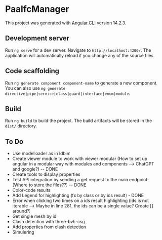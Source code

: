 # PaaIfcManager

This project was generated with [Angular CLI](https://github.com/angular/angular-cli) version 14.2.3.

## Development server

Run `ng serve` for a dev server. Navigate to `http://localhost:4200/`. The application will automatically reload if you change any of the source files.

## Code scaffolding

Run `ng generate component component-name` to generate a new component. You can also use `ng generate directive|pipe|service|class|guard|interface|enum|module`.

## Build

Run `ng build` to build the project. The build artifacts will be stored in the `dist/` directory.


## To Do
- Use modelloader as in ldbim
- Create viewer module to work with viewer modular (How to set up angular in a modular way with modules and components --> ChatGPT and google?) -- DONE
- Create tools to display properties
- Test API integration by sending a get request to the main endpoint- (Where to store the files??) -- DONE
- Color-code results
- Add Legend for highlighting (fx by class or by ids result) - DONE
- Error when clicking two times on a ids result highlighting (ids is not iterable --> Maybe in line 281, the ids can be a single value? Create [] around?)
- Get single mesh by id
- Clash detection with three-bvh-csg
- Add properties from clash detection
- Simulering

